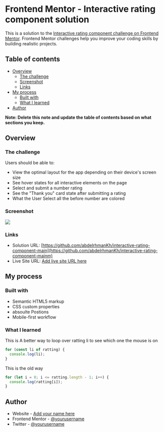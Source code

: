 # Frontend Mentor - Interactive rating component solution

This is a solution to the [Interactive rating component challenge on Frontend Mentor](https://www.frontendmentor.io/challenges/interactive-rating-component-koxpeBUmI). Frontend Mentor challenges help you improve your coding skills by building realistic projects.

## Table of contents

- [Overview](#overview)
  - [The challenge](#the-challenge)
  - [Screenshot](#screenshot)
  - [Links](#links)
- [My process](#my-process)
  - [Built with](#built-with)
  - [What I learned](#what-i-learned)
- [Author](#author)

**Note: Delete this note and update the table of contents based on what sections you keep.**

## Overview

### The challenge

Users should be able to:

- View the optimal layout for the app depending on their device's screen size
- See hover states for all interactive elements on the page
- Select and submit a number rating
- See the "Thank you" card state after submitting a rating
- What the User Select all the before number are colored

### Screenshot

![](./design/screenshot.jpg)

### Links

- Solution URL: [https://github.com/abdelrhmanKh/interactive-rating-component-main](https://github.com/abdelrhmanKh/interactive-rating-component-mainm)
- Live Site URL: [Add live site URL here](https://your-live-site-url.com)

## My process

### Built with

- Semantic HTML5 markup
- CSS custom properties
- absoulte Postions
- Mobile-first workflow

### What I learned

This is A better way to loop over ratting li to see which one the mouse is on

```js
for (const li of ratting) {
  console.log(li);
}
```

This is the old way

```js
for (let i = 0; i <= ratting.length - 1; i++) {
  console.log(ratting[i]);
}
```

## Author

- Website - [Add your name here](https://www.your-site.com)
- Frontend Mentor - [@yourusername](https://www.frontendmentor.io/profile/yourusername)
- Twitter - [@yourusername](https://www.twitter.com/yourusername)

